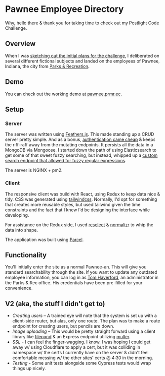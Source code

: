 # Pawnee Employee Directory

Why, hello there & thank you for taking time to check out my Postlight Code Challenge.

## Overview

When I was [sketching out the initial plans for the challenge](sketch.jpg), I deliberated on several different fictional subjects and landed on the employees of Pawnee, Indiana, the city from [Parks & Recreation](https://www.nbc.com/parks-and-recreation).

## Demo

You can check out the working demo at [pawnee.prmr.ec](http://pawnee.prmr.ec).

## Setup

### Server

The server was written using [Feathers.js](https://feathersjs.com). This made standing up a CRUD server pretty simple. And as a bonus, [authentication came cheap](https://docs.feathersjs.com/api/authentication/server.html) & keeps the riff-raff away from the mutating endpoints. It persists all the data in a MongoDB via Mongoose. I started down the path of using Elasticsearch to get some of that sweet fuzzy searching, but instead, whipped up a [custom search endpoint that allowed for fuzzy regular expressions](https://github.com/Meandmybadself/pawnee-employee-directory/blob/master/server/src/services/users/users.hooks.js#L8).

The server is NGINX + pm2.

### Client

The responsive client was build with React, using Redux to keep data nice & tidy. CSS was generated using [tailwindcss](https://tailwindcss.com). Normally, I'd opt for something that creates more reusable styles, but used tailwind given the time constraints and the fact that I knew I'd be designing the interface while developing.

For assistance on the Redux side, I used [reselect](https://www.npmjs.com/package/reselect) & [normalizr](https://github.com/paularmstrong/normalizr) to whip the data into shape.

The application was built using [Parcel](https://parceljs.org/).

## Functionality

You'll initially enter the site as a normal Pawnee-an. This will give you standard searchability through the site. If you want to update any outdated employee information, you can log in as [Tom Haverford](https://en.wikipedia.org/wiki/Tom_Haverford), an administrator in the Parks & Rec office. His credentials have been pre-filled for your convenience.

## V2 (aka, the stuff I didn't get to)

- _Creating users_ – A trained eye will note that the system is set up with a client-side router, but alas, only one route. The plan was to make a route endpoint for creating users, but pencils are down.
- _Image uploading_ – This would be pretty straight forward using a client library like [filepond](https://github.com/pqina/react-filepond) & an Express endpoint utilizing [multer](https://github.com/expressjs/multer).
- _SSL_ - I can feel the finger-wagging. I know. I was hoping I could get away w/ using Cloudflare to apply a cert, but it was colliding in namespace w/ the certs I currently have on the server & didn't feel comfortable messing w/ the other sites' certs @ 4:30 in the morning.
- _Testing_ - Some unit tests alongside some Cypress tests would wrap things up nicely.
